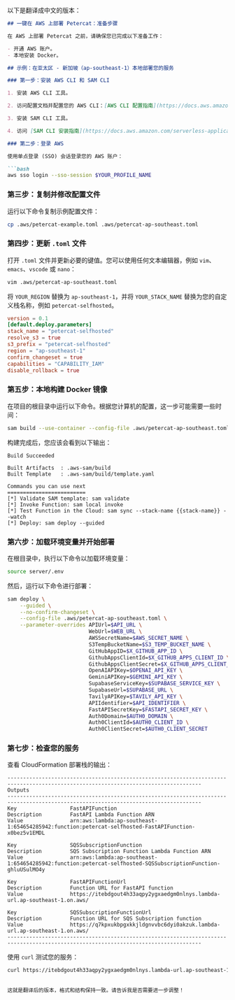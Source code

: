 以下是翻译成中文的版本：

```markdown
## 一键在 AWS 上部署 Petercat：准备步骤

在 AWS 上部署 Petercat 之前，请确保您已完成以下准备工作：

- 开通 AWS 账户。
- 本地安装 Docker。

## 示例：在亚太区 - 新加坡（ap-southeast-1）本地部署您的服务

### 第一步：安装 AWS CLI 和 SAM CLI

1. 安装 AWS CLI 工具。

2. 访问配置文档并配置您的 AWS CLI：[AWS CLI 配置指南](https://docs.aws.amazon.com/cli/latest/userguide/cli-configure-sso.html)

3. 安装 SAM CLI 工具。

4. 访问 [SAM CLI 安装指南](https://docs.aws.amazon.com/serverless-application-model/latest/developerguide/install-sam-cli.html)。

### 第二步：登录 AWS

使用单点登录 (SSO) 会话登录您的 AWS 账户：

```bash
aws sso login --sso-session $YOUR_PROFILE_NAME
```

### 第三步：复制并修改配置文件

运行以下命令复制示例配置文件：

```bash
cp .aws/petercat-example.toml .aws/petercat-ap-southeast.toml
```

### 第四步：更新 `.toml` 文件

打开 `.toml` 文件并更新必要的键值。您可以使用任何文本编辑器，例如 `vim`、`emacs`、`vscode` 或 `nano`：

```bash
vim .aws/petercat-ap-southeast.toml
```

将 `YOUR_REGION` 替换为 `ap-southeast-1`，并将 `YOUR_STACK_NAME` 替换为您的自定义栈名称，例如 `petercat-selfhosted`。

```toml
version = 0.1
[default.deploy.parameters]
stack_name = "petercat-selfhosted"
resolve_s3 = true
s3_prefix = "petercat-selfhosted"
region = "ap-southeast-1"
confirm_changeset = true
capabilities = "CAPABILITY_IAM"
disable_rollback = true
```

### 第五步：本地构建 Docker 镜像

在项目的根目录中运行以下命令。根据您计算机的配置，这一步可能需要一些时间：

```bash
sam build --use-container --config-file .aws/petercat-ap-southeast.toml
```

构建完成后，您应该会看到以下输出：

```
Build Succeeded

Built Artifacts  : .aws-sam/build
Built Template   : .aws-sam/build/template.yaml

Commands you can use next
=========================
[*] Validate SAM template: sam validate
[*] Invoke Function: sam local invoke
[*] Test Function in the Cloud: sam sync --stack-name {{stack-name}} --watch
[*] Deploy: sam deploy --guided
```

### 第六步：加载环境变量并开始部署

在根目录中，执行以下命令以加载环境变量：

```bash
source server/.env
```

然后，运行以下命令进行部署：

```bash
sam deploy \
    --guided \
    --no-confirm-changeset \
    --config-file .aws/petercat-ap-southeast.toml \
    --parameter-overrides APIUrl=$API_URL \
                          WebUrl=$WEB_URL \
                          AWSSecretName=$AWS_SECRET_NAME \
                          S3TempBucketName=$S3_TEMP_BUCKET_NAME \
                          GitHubAppID=$X_GITHUB_APP_ID \
                          GithubAppsClientId=$X_GITHUB_APPS_CLIENT_ID \
                          GithubAppsClientSecret=$X_GITHUB_APPS_CLIENT_SECRET \
                          OpenAIAPIKey=$OPENAI_API_KEY \
                          GeminiAPIKey=$GEMINI_API_KEY \
                          SupabaseServiceKey=$SUPABASE_SERVICE_KEY \
                          SupabaseUrl=$SUPABASE_URL \
                          TavilyAPIKey=$TAVILY_API_KEY \
                          APIIdentifier=$API_IDENTIFIER \
                          FastAPISecretKey=$FASTAPI_SECRET_KEY \
                          Auth0Domain=$AUTH0_DOMAIN \
                          Auth0ClientId=$AUTH0_CLIENT_ID \
                          Auth0ClientSecret=$AUTH0_CLIENT_SECRET
```

### 第七步：检查您的服务

查看 CloudFormation 部署栈的输出：


```
------------------------------------------------------------------------------------------------------------------------------------
Outputs
------------------------------------------------------------------------------------------------------------------------------------
Key                 FastAPIFunction
Description         FastAPI Lambda Function ARN
Value               arn:aws:lambda:ap-southeast-1:654654285942:function:petercat-selfhosted-FastAPIFunction-x0bez5v1EMDL

Key                 SQSSubscriptionFunction
Description         SQS Subscription Function Lambda Function ARN
Value               arn:aws:lambda:ap-southeast-1:654654285942:function:petercat-selfhosted-SQSSubscriptionFunction-ghluUSulMO4y

Key                 FastAPIFunctionUrl
Description         Function URL for FastAPI function
Value               https://itebdgout4h33aqpy2ygxaedgm0nlnys.lambda-url.ap-southeast-1.on.aws/

Key                 SQSSubscriptionFunctionUrl
Description         Function URL for SQS Subscription function
Value               https://q7kpxukbpgxkkjldgnvvbc6dyi0akzuk.lambda-url.ap-southeast-1.on.aws/
------------------------------------------------------------------------------------------------------------------------------------
```

使用 `curl` 测试您的服务：

```bash 
curl https://itebdgout4h33aqpy2ygxaedgm0nlnys.lambda-url.ap-southeast-1.on.aws/api/health_checker
```
```

这就是翻译后的版本，格式和结构保持一致。请告诉我是否需要进一步调整！
